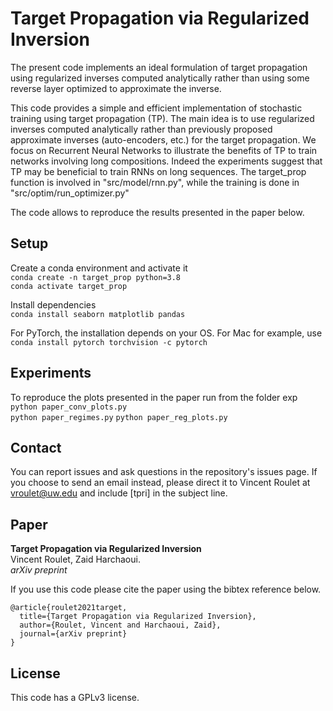 # Target Propagation via Regularized Inversion
The present code implements an ideal formulation of target propagation using regularized inverses
computed analytically rather than using some reverse layer optimized to approximate the inverse.

This code provides a simple and efficient implementation of stochastic training using target propagation (TP). The main idea is to use regularized inverses computed analytically rather than previously proposed approximate inverses (auto-encoders, etc.) for the target propagation.
We focus on Recurrent Neural Networks to illustrate the benefits of TP to train networks involving long compositions.
Indeed the experiments suggest that TP may be beneficial to train RNNs on long sequences.
The target_prop function is involved in "src/model/rnn.py", while the training is done in "src/optim/run_optimizer.py"

The code allows to reproduce the results presented in the paper below.

## Setup
Create a conda environment and activate it  
``conda create -n target_prop python=3.8``  
``conda activate target_prop``

Install dependencies  
``conda install seaborn matplotlib pandas``

For PyTorch, the installation depends on your OS. For Mac for example, use  
``conda install pytorch torchvision -c pytorch``


## Experiments
To reproduce the plots presented in the paper run from the folder exp   
``python paper_conv_plots.py``  
``python paper_regimes.py``
``python paper_reg_plots.py``


## Contact
You can report issues and ask questions in the repository's issues page. If you choose to send an email instead, please direct it to Vincent Roulet at vroulet@uw.edu and include [tpri] in the subject line.

## Paper
**Target Propagation via Regularized Inversion**  
Vincent Roulet, Zaid Harchaoui.   
*arXiv preprint*  

If you use this code please cite the paper using the bibtex reference below.
```
@article{roulet2021target,
  title={Target Propagation via Regularized Inversion},
  author={Roulet, Vincent and Harchaoui, Zaid},
  journal={arXiv preprint}
}
```

## License
This code has a GPLv3 license.
